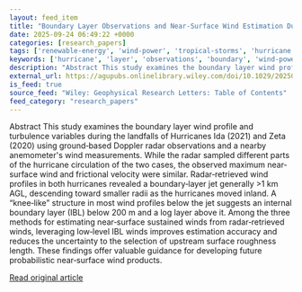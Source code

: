 ```yaml
---
layout: feed_item
title: "Boundary Layer Observations and Near‐Surface Wind Estimation During the Landfalls of Hurricanes Ida (2021) and Zeta (2020)"
date: 2025-09-24 06:49:22 +0000
categories: [research_papers]
tags: ['renewable-energy', 'wind-power', 'tropical-storms', 'hurricane']
keywords: ['hurricane', 'layer', 'observations', 'boundary', 'wind-power', 'tropical-storms', 'renewable-energy']
description: "Abstract This study examines the boundary layer wind profile and turbulence variables during the landfalls of Hurricanes Ida (2021) and Zeta (2020) using gro..."
external_url: https://agupubs.onlinelibrary.wiley.com/doi/10.1029/2025GL117487?af=R
is_feed: true
source_feed: "Wiley: Geophysical Research Letters: Table of Contents"
feed_category: "research_papers"
---
```


Abstract This study examines the boundary layer wind profile and turbulence variables during the landfalls of Hurricanes Ida (2021) and Zeta (2020) using ground‐based Doppler radar observations and a nearby anemometer's wind measurements. While the radar sampled different parts of the hurricane circulation of the two cases, the observed maximum near‐surface wind and frictional velocity were similar. Radar‐retrieved wind profiles in both hurricanes revealed a boundary‐layer jet generally >1 km AGL, descending toward smaller radii as the hurricanes moved inland. A “knee‐like” structure in most wind profiles below the jet suggests an internal boundary layer (IBL) below 200 m and a log layer above it. Among the three methods for estimating near‐surface sustained winds from radar‐retrieved winds, leveraging low‐level IBL winds improves estimation accuracy and reduces the uncertainty to the selection of upstream surface roughness length. These findings offer valuable guidance for developing future probabilistic near‐surface wind products.

[Read original article](https://agupubs.onlinelibrary.wiley.com/doi/10.1029/2025GL117487?af=R)
